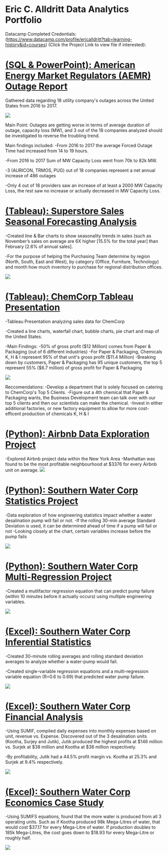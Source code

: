 # Eric C. Alldritt Data Analytics Portfolio
Datacamp Completed Credentials: (https://www.datacamp.com/profile/ericalldritt?tab=learning-history&id=courses)
(Click the Project Link to view file if interested): 

# [(SQL & PowerPoint): **American Energy Market Regulators (AEMR) Outage Report**](https://onedrive.live.com/edit.aspx?resid=EEB4C04B17EC7A3D!3914&ithint=file%2cpptx&authkey=!AHf-WDwLVwrbY2k)
Gathered data regarding 18 utility company's outages across the United States from 2016 to 2017.

![](Images/AEMR%20Case%20Study%20Picture.PNG)

Main Point: Outages are getting worse in terms of average duration of outage, capacity loss (MW), and 3 out of the 18 companies analyzed should be investigated to reverse the troubling trend.

Main findings included: 
-From 2016 to 2017 the average Forced Outage Time had increased from 14 to 19 hours.

-From 2016 to 2017 Sum of MW Capacity Loss went from 70k to 82k MW.

-3 (AURICON, TRMOS, PUG) out of 18 companies represent a net annual increase of 486 outages

-Only 4 out of 18 providers saw an increase of at least a 2000 MW Capacity Loss, the rest saw no increase or actually decreased in MW Capacity Loss.

# [(Tableau): **Superstore Sales Seasonal Forecasting Analysis**](https://public.tableau.com/app/profile/eric.charles.alldritt/viz/Section11_6CapstonePartIII/Story1#1)
 

-Created line & Bar charts to show seasonality trends in sales (such as November’s sales on average are 6X higher [15.5% for the total year] than February [2.6% of annual sales]. 

-For the purpose of helping the Purchasing Team determine by region (North, South, East and West), by category (Office, Furniture, Technology) and month how much inventory to purchase for regional distribution offices. 

![](Images/Tableau%20Superstore%20Image.PNG)

# [(Tableau): **ChemCorp Tableau Presentation**](https://public.tableau.com/views/Section11_5ChemCorpPresentation/StoryChemCorpPresentation?:language=en-US&:display_count=n&:origin=viz_share_link)

-Tableau Presentation analyzing sales data for ChemCorp

-Created a line charts, waterfall chart, bubble charts, pie chart and map of the United States.

-Main Findings:
 -50% of gross profit ($12 Million) comes from Paper & Packaging (out of 6 different industries)
 -For Paper & Packaging, Chemicals K, H & I represent 95% of that unit's gross profit ($11.4 Million)
 -Breaking down by customers, Paper & Packaging has 95 unique customers, the top 5 represent 55% ($6.7 million) of gross profit for Paper & Packaging
 
 ![](Images/ChemCorp%20Main%20Image.PNG)
 
Reccomendations:
-Develop a department that is solely focused on catering to ChemCorp's Top 5 Clients.
-Figure out a 4th chemical that Paper & Packaging wants, the Business Development team can talk over with our top 5 clients and then our scientists can make the chemical.
-Invest in either additional factories, or new factory equipment to allow for more cost-efficent production of chemicals K, H & I

# [(Python): **Airbnb Data Exploration Project**](https://1drv.ms/b/s!Aj167BdLwLTunyCI7FVqk4mnYBrE)
-Explored Airbnb project data within the New York Area
-Manhattan was found to be the most profitable neighbourhood at $3376 for every Airbnb unit on average.
![](https://github.com/EAGAMES/Eric_A_Portfolio/blob/main/Images/Most%20Profitable%20Airbnb%20neighborhood.PNG)

# [(Python): **Southern Water Corp Statistics Project**](https://1drv.ms/b/s!Aj167BdLwLTunyEvBuR7qbeU-B7J?e=sIJfbs)
-Data exploration of how engineering statistics impact whether a water desalination pump will fail or not.
-If the rolling 30-min average Standard Deviation is used, it can be determined ahead of time if a pump will fail or not
-Looking closely at the chart, certain variables increase before the pump fails

![](Images/Regression%20Chart.PNG)


# [(Python): **Southern Water Corp Multi-Regression Project**](https://1drv.ms/b/s!Aj167BdLwLTunmqm898H2mCICYl1)
-Created a mutlifactor regression equation that can predict pump failure (within 10 minutes before it actually occurs) using multiple engineering variables.

![](Images/Multifactor%20Regression%20Equation.PNG)

# [(Excel): **Southern Water Corp Inferential Statistics**](https://1drv.ms/x/s!Aj167BdLwLTunVcQhOwoYm8Rvpwp?e=0HduA9)

-Created 30-minute rolling averages and rolling standard deviation averages to analyze whether a water-pump would fail. 

-Created single-variable regression equations and a multi-regression variable equation (R=0.6 to 0.69) that predicted water pump failure. 

![](Images/Section%208.6.2%20Inferential%20Stats.PNG)

# [(Excel): **Southern Water Corp Financial Analysis**](https://1drv.ms/x/s!Aj167BdLwLTunT4VzIaeogNbVBwm?e=uQyheY)

 
-Using SUMIF, compiled daily expenses into monthly expenses based on unit, revenue vs. Expense. Discovered out of the 3 desalination units (Kootha, Surjey and Jutik), Jutik produced the highest profits at $146 million vs. Surjek at $38 million and Kootha at $36 million respectively. 

-By profitability, Jutik had a 44.5% profit margin vs. Kootha at 25.3% and Surjek at 9.4% respectively.  

![](Images/EBIT%20Per%20Water%20Desalination%20Unit.PNG)

# [(Excel): **Southern Water Corp Economics Case Study**](https://1drv.ms/x/s!Aj167BdLwLTunUyIptlAsTT79Yi3?e=rfgY8m) 

-Using SUMIFS equations, found that the more water is produced from all 3 operating units. Such as if Kootha produced 98k Mega-Litres of water, that would cost $37.17 for every Mega-Litre of water. If production doubles to 185k Mega-Litres, the cost goes down to $18.93 for every Mega-Litre or roughly half. 

![](Images/Southern%20Water%20Corp%20Economic%20Analysis.PNG)

